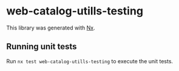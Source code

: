 # web-catalog-utills-testing

This library was generated with [Nx](https://nx.dev).

## Running unit tests

Run `nx test web-catalog-utills-testing` to execute the unit tests.

